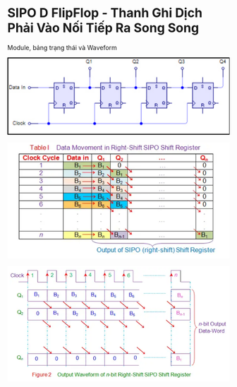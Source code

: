 # SIPO D FlipFlop - Thanh Ghi Dịch Phải Vào Nối Tiếp Ra Song Song

Module, bảng trạng thái và Waveform

![Sơ đồ khối](img/DiagramModule.png)

![Bảng trạng thái](img/TrueTable.png)

![Waveform](img/Waveform.png)
